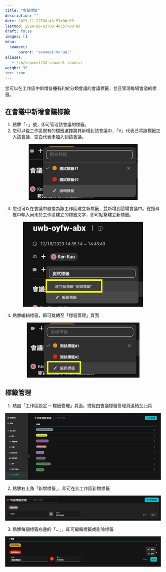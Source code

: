 ```yaml
---
title: "會議標籤"
description: ""
date: 2023-11-22T08:48:57+00:00
lastmod: 2024-06-03T08:48:57+00:00
draft: false
images: []
menu:
  seameet:
      parent: "seameet-manual"
aliases:
   - /zh/seameet/12-seameet-labels/
weight: 35
toc: true
---
```


您可以在工作區中新增各種有利於分類會議的會議標籤，並且管理每場會議的標籤。

## 在會議中新增會議標籤
1. 點擊「+」號，即可管理該會議的標籤。
2. 您可以從工作區既有的標籤選擇將其新增到該會議中，「V」代表已將該標籤加入該會議，空白代表未加入到該會議。

<center>
<img src="/images/seameet-zh/SeaMeet編輯會議標籤.png" alt="SeaMeet編輯會議標籤"/>
</center>

3. 您也可以在會議中直接為該工作區建立新標籤，並新增到這場會議中。在搜尋框中輸入尚未於工作區建立的標籤文字，即可點擊建立新標籤。

<center>
<img src="/images/seameet-zh/SeaMeet新增會議標籤.png" alt="SeaMeet新增會議標籤"/>
</center>

4. 點擊編輯標籤，即可跳轉至「標籤管理」頁面

<center>
<img src="/images/seameet-zh/SeaMeet標籤管理.png" alt="SeaMeet標籤管理"/>
</center>


## 標籤管理
1. 點選「工作區設定 ─ 標籤管理」頁面，或經由會議標籤管理頁連結至此頁

<center>
<img src="/images/seameet-zh/SeaMeet工作區設定標籤.png" alt="SeaMeet工作區設定標籤"/>
</center>

2. 點擊右上角「新增標籤」，即可在此工作區新增標籤

<center>
<img src="/images/seameet-zh/SeaMeet工作區新增標籤.png" alt="SeaMeet工作區新增標籤"/>
</center>

3. 點擊每個標籤右邊的「...」，即可編輯標籤或刪除標籤

<center>
<img src="/images/seameet-zh/SeaMeet工作區編輯和刪除標籤.png" alt="SeaMeet工作區編輯和刪除標籤"/>
</center>
